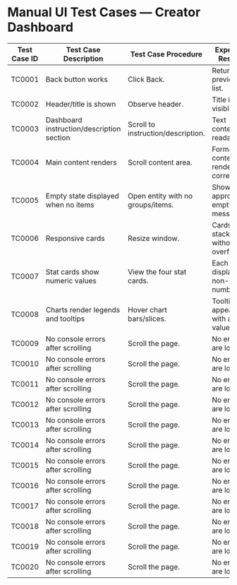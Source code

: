 # Manual UI Test Cases — Creator Dashboard

| Test Case ID | Test Case Description | Test Case Procedure | Expected Results | Pre-conditions |
|---|---|---|---|---|
| TC0001 | Back button works | Click Back. | Returns to previous list. |  |
| TC0002 | Header/title is shown | Observe header. | Title is visible. |  |
| TC0003 | Dashboard instruction/description section | Scroll to instruction/description. | Text content is readable. |  |
| TC0004 | Main content renders | Scroll content area. | Formatted content rendered correctly. |  |
| TC0005 | Empty state displayed when no items | Open entity with no groups/items. | Shows an appropriate empty message. |  |
| TC0006 | Responsive cards | Resize window. | Cards stack/wrap without overflow. |  |
| TC0007 | Stat cards show numeric values | View the four stat cards. | Each card displays a non-empty number. |  |
| TC0008 | Charts render legends and tooltips | Hover chart bars/slices. | Tooltip appears with a value. |  |
| TC0009 | No console errors after scrolling | Scroll the page. | No errors are logged. |  |
| TC0010 | No console errors after scrolling | Scroll the page. | No errors are logged. |  |
| TC0011 | No console errors after scrolling | Scroll the page. | No errors are logged. |  |
| TC0012 | No console errors after scrolling | Scroll the page. | No errors are logged. |  |
| TC0013 | No console errors after scrolling | Scroll the page. | No errors are logged. |  |
| TC0014 | No console errors after scrolling | Scroll the page. | No errors are logged. |  |
| TC0015 | No console errors after scrolling | Scroll the page. | No errors are logged. |  |
| TC0016 | No console errors after scrolling | Scroll the page. | No errors are logged. |  |
| TC0017 | No console errors after scrolling | Scroll the page. | No errors are logged. |  |
| TC0018 | No console errors after scrolling | Scroll the page. | No errors are logged. |  |
| TC0019 | No console errors after scrolling | Scroll the page. | No errors are logged. |  |
| TC0020 | No console errors after scrolling | Scroll the page. | No errors are logged. |  |

